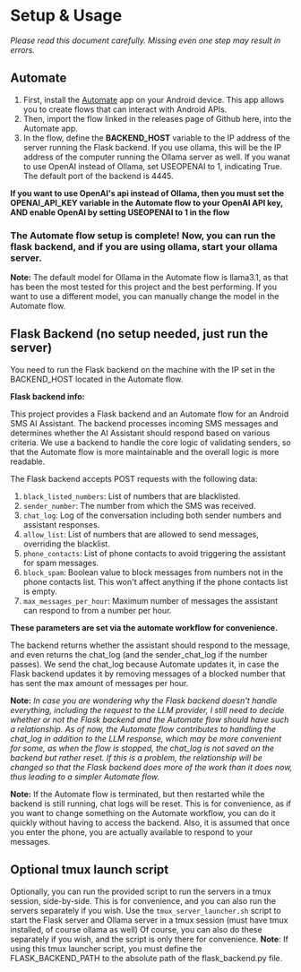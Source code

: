 # Setup & Usage
*Please read this document carefully. Missing even one step may result in errors.*
## Automate
1. First, install the [Automate](https://llamalab.com/automate/) app on your Android device. This app allows you to create flows that can interact with Android APIs.
2. Then, import the flow linked in the releases page of Github here, into the Automate app.
3. In the flow, define the **BACKEND_HOST** variable to the IP address of the server running the Flask backend. If you use ollama, this will be the IP address of the computer running the Ollama server as well. If you wanat to use OpenAI instead of Ollama, set USEOPENAI to 1, indicating True. The default port of the backend is 4445.

**If you want to use OpenAI's api instead of Ollama, then you must set the OPENAI_API_KEY variable in the Automate flow to your OpenAI API key, AND enable OpenAI by setting USEOPENAI to 1 in the flow**

### The Automate flow setup is complete! Now, you can run the flask backend, and if you are using ollama, start your ollama server.

**Note:** The default model for Ollama in the Automate flow is llama3.1, as that has been the most tested for this project and the best performing. If you want to use a different model, you can manually change the model in the Automate flow. 

## Flask Backend (no setup needed, just run the server)

You need to run the Flask backend on the machine with the IP set in the BACKEND_HOST located in the Automate flow.

**Flask backend info:**

This project provides a Flask backend and an Automate flow for an Android SMS AI Assistant. The backend processes incoming SMS messages and determines whether the AI Assistant should respond based on various criteria. We use a backend to handle the core logic of validating senders, so that the Automate flow is more maintainable and the overall logic is more readable.

The Flask backend accepts POST requests with the following data:
1. `black_listed_numbers`: List of numbers that are blacklisted.
2. `sender_number`: The number from which the SMS was received.
3. `chat_log`: Log of the conversation including both sender numbers and assistant responses.
4. `allow_list`: List of numbers that are allowed to send messages, overriding the blacklist.
5. `phone_contacts`: List of phone contacts to avoid triggering the assistant for spam messages.
6. `block_spam`: Boolean value to block messages from numbers not in the phone contacts list. This won't affect anything if the phone contacts list is empty.
7. `max_messages_per_hour`: Maximum number of messages the assistant can respond to from a number per hour.

**These parameters are set via the automate workflow for convenience.**

The backend returns whether the assistant should respond to the message, and even returns the chat_log (and the sender_chat_log if the number passes). We send the chat_log because Automate updates it, in case the Flask backend updates it by removing messages of a blocked number that has sent the max amount of messages per hour.

**Note:** *In case you are wondering why the Flask backend doesn't handle everything, including the request to the LLM provider, I still need to decide whether or not the Flask backend and the Automate flow should have such a relationship. As of now, the Automate flow contributes to handling the chat_log in addition to the LLM response, which may be more convenient for some, as when the flow is stopped, the chat_log is not saved on the backend but rather reset. If this is a problem, the relationship will be changed so that the Flask backend does more of the work than it does now, thus leading to a simpler Automate flow.*

**Note:** If the Automate flow is terminated, but then restarted while the backend is still running, chat logs will be reset. This is for convenience, as if you want to change something on the Automate workflow, you can do it quickly without having to access the backend. Also, it is assumed that once you enter the phone, you are actually available to respond to your messages.


## Optional tmux launch script
Optionally, you can run the provided script to run the servers in a tmux session, side-by-side. This is for convenience, and you can also run the servers separately if you wish.
Use the `tmux_server_launcher.sh` script to start the Flask server and Ollama server in a tmux session (must have tmux installed, of course ollama as well) Of course, you can also do these separately if you wish, and the script is only there for convenience.
**Note**: If using this tmux launcher script, you must define the FLASK_BACKEND_PATH to the absolute path of the flask_backend.py file.


